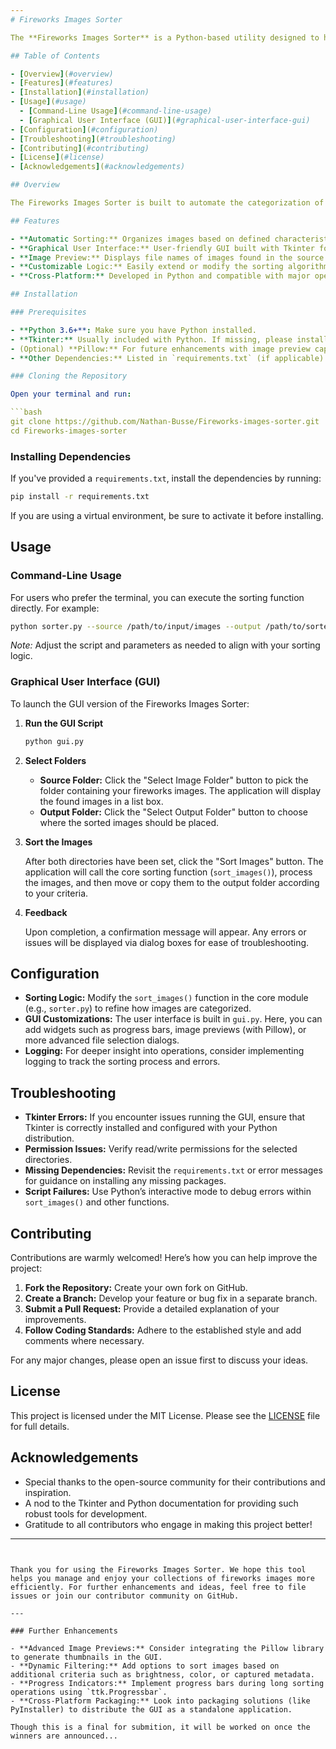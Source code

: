 ```yaml
---
# Fireworks Images Sorter

The **Fireworks Images Sorter** is a Python-based utility designed to help you efficiently organize your fireworks images. Using a dedicated sorting algorithm and a user-friendly graphical interface, this tool allows users to automatically categorize images into designated folders. Whether you're a photography enthusiast or handling a large database of images, this project streamlines the process of managing your media.

## Table of Contents

- [Overview](#overview)
- [Features](#features)
- [Installation](#installation)
- [Usage](#usage)
  - [Command-Line Usage](#command-line-usage)
  - [Graphical User Interface (GUI)](#graphical-user-interface-gui)
- [Configuration](#configuration)
- [Troubleshooting](#troubleshooting)
- [Contributing](#contributing)
- [License](#license)
- [Acknowledgements](#acknowledgements)

## Overview

The Fireworks Images Sorter is built to automate the categorization of your fireworks photos. It decouples the core sorting logic from the user interface, making it both a robust backend tool and an engaging application for end users. In this version, a simple yet effective GUI is implemented using Tkinter, allowing users to select source and target directories, preview images, and execute the sorting process with a click of a button.

## Features

- **Automatic Sorting:** Organizes images based on defined characteristics.
- **Graphical User Interface:** User-friendly GUI built with Tkinter for effortless navigation.
- **Image Preview:** Displays file names of images found in the source directory.
- **Customizable Logic:** Easily extend or modify the sorting algorithm to suit specific needs.
- **Cross-Platform:** Developed in Python and compatible with major operating systems.

## Installation

### Prerequisites

- **Python 3.6+**: Make sure you have Python installed.
- **Tkinter:** Usually included with Python. If missing, please install it for your specific platform.
- (Optional) **Pillow:** For future enhancements with image preview capabilities.
- **Other Dependencies:** Listed in `requirements.txt` (if applicable).

### Cloning the Repository

Open your terminal and run:

```bash
git clone https://github.com/Nathan-Busse/Fireworks-images-sorter.git
cd Fireworks-images-sorter
```

### Installing Dependencies

If you've provided a `requirements.txt`, install the dependencies by running:

```bash
pip install -r requirements.txt
```

If you are using a virtual environment, be sure to activate it before installing.

## Usage

### Command-Line Usage

For users who prefer the terminal, you can execute the sorting function directly. For example:

```bash
python sorter.py --source /path/to/input/images --output /path/to/sorted/images
```

*Note:* Adjust the script and parameters as needed to align with your sorting logic.

### Graphical User Interface (GUI)

To launch the GUI version of the Fireworks Images Sorter:

1. **Run the GUI Script**

   ```bash
   python gui.py
   ```

2. **Select Folders**

   - **Source Folder:** Click the "Select Image Folder" button to pick the folder containing your fireworks images. The application will display the found images in a list box.
   - **Output Folder:** Click the "Select Output Folder" button to choose where the sorted images should be placed.

3. **Sort the Images**

   After both directories have been set, click the "Sort Images" button. The application will call the core sorting function (`sort_images()`), process the images, and then move or copy them to the output folder according to your criteria.

4. **Feedback**

   Upon completion, a confirmation message will appear. Any errors or issues will be displayed via dialog boxes for ease of troubleshooting.

## Configuration

- **Sorting Logic:** Modify the `sort_images()` function in the core module (e.g., `sorter.py`) to refine how images are categorized.
- **GUI Customizations:** The user interface is built in `gui.py`. Here, you can add widgets such as progress bars, image previews (with Pillow), or more advanced file selection dialogs.
- **Logging:** For deeper insight into operations, consider implementing logging to track the sorting process and errors.

## Troubleshooting

- **Tkinter Errors:** If you encounter issues running the GUI, ensure that Tkinter is correctly installed and configured with your Python distribution.
- **Permission Issues:** Verify read/write permissions for the selected directories.
- **Missing Dependencies:** Revisit the `requirements.txt` or error messages for guidance on installing any missing packages.
- **Script Failures:** Use Python’s interactive mode to debug errors within `sort_images()` and other functions.

## Contributing

Contributions are warmly welcomed! Here’s how you can help improve the project:

1. **Fork the Repository:** Create your own fork on GitHub.
2. **Create a Branch:** Develop your feature or bug fix in a separate branch.
3. **Submit a Pull Request:** Provide a detailed explanation of your improvements.
4. **Follow Coding Standards:** Adhere to the established style and add comments where necessary.

For any major changes, please open an issue first to discuss your ideas.

## License

This project is licensed under the MIT License. Please see the [LICENSE](LICENSE) file for full details.

## Acknowledgements

- Special thanks to the open-source community for their contributions and inspiration.
- A nod to the Tkinter and Python documentation for providing such robust tools for development.
- Gratitude to all contributors who engage in making this project better!

---
```


Thank you for using the Fireworks Images Sorter. We hope this tool helps you manage and enjoy your collections of fireworks images more efficiently. For further enhancements and ideas, feel free to file issues or join our contributor community on GitHub.

---

### Further Enhancements

- **Advanced Image Previews:** Consider integrating the Pillow library to generate thumbnails in the GUI.
- **Dynamic Filtering:** Add options to sort images based on additional criteria such as brightness, color, or captured metadata.
- **Progress Indicators:** Implement progress bars during long sorting operations using `ttk.Progressbar`.
- **Cross-Platform Packaging:** Look into packaging solutions (like PyInstaller) to distribute the GUI as a standalone application.

Though this is a final for submition, it will be worked on once the winners are announced...
